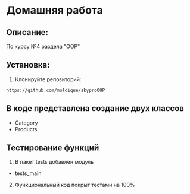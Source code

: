 # Домашняя работа 

## Описание:

По курсу №4 раздела "OOP" 

## Установка:

1. Клонируйте репозиторий:
```
https://github.com/moldique/skyproOOP
```


## В коде представлена создание двух классов 
- Category
- Products

## Тестирование функций

1. В пакет tests добавлен модуль 
- tests_main

2. Функциональный код покрыт тестами на 100%
